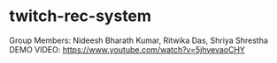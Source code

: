 # twitch-rec-system
Group Members: Nideesh Bharath Kumar, Ritwika Das, Shriya Shrestha
DEMO VIDEO: https://www.youtube.com/watch?v=5jhvevaoCHY

